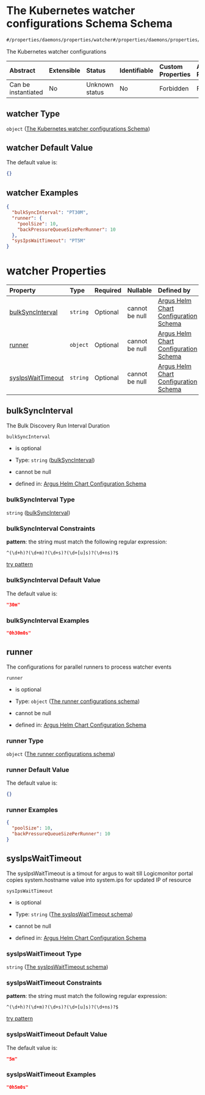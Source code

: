 # The Kubernetes watcher configurations Schema Schema

```txt
#/properties/daemons/properties/watcher#/properties/daemons/properties/watcher
```

The Kubernetes watcher configurations

| Abstract            | Extensible | Status         | Identifiable | Custom Properties | Additional Properties | Access Restrictions | Defined In                                                        |
| :------------------ | :--------- | :------------- | :----------- | :---------------- | :-------------------- | :------------------ | :---------------------------------------------------------------- |
| Can be instantiated | No         | Unknown status | No           | Forbidden         | Forbidden             | none                | [values.schema.json\*](values.schema.json "open original schema") |

## watcher Type

`object` ([The Kubernetes watcher configurations Schema](values-properties-the-argus-daemon-configurations-schema-properties-the-kubernetes-watcher-configurations-schema.md))

## watcher Default Value

The default value is:

```json
{}
```

## watcher Examples

```json
{
  "bulkSyncInterval": "PT30M",
  "runner": {
    "poolSize": 10,
    "backPressureQueueSizePerRunner": 10
  },
  "sysIpsWaitTimeout": "PT5M"
}
```

# watcher Properties

| Property                                | Type     | Required | Nullable       | Defined by                                                                                                                                                                                                                                                                                                                                      |
| :-------------------------------------- | :------- | :------- | :------------- | :---------------------------------------------------------------------------------------------------------------------------------------------------------------------------------------------------------------------------------------------------------------------------------------------------------------------------------------------- |
| [bulkSyncInterval](#bulksyncinterval)   | `string` | Optional | cannot be null | [Argus Helm Chart Configuration Schema](values-properties-the-argus-daemon-configurations-schema-properties-the-kubernetes-watcher-configurations-schema-properties-bulksyncinterval.md "#/properties/daemons/properties/watcher/properties/bulkSyncInterval#/properties/daemons/properties/watcher/properties/bulkSyncInterval")               |
| [runner](#runner)                       | `object` | Optional | cannot be null | [Argus Helm Chart Configuration Schema](values-properties-the-argus-daemon-configurations-schema-properties-the-kubernetes-watcher-configurations-schema-properties-the-runner-configurations-schema.md "#/properties/daemons/properties/watcher/properties/runner#/properties/daemons/properties/watcher/properties/runner")                   |
| [sysIpsWaitTimeout](#sysipswaittimeout) | `string` | Optional | cannot be null | [Argus Helm Chart Configuration Schema](values-properties-the-argus-daemon-configurations-schema-properties-the-kubernetes-watcher-configurations-schema-properties-the-sysipswaittimeout-schema.md "#/properties/daemons/properties/watcher/properties/sysIpsWaitTimeout#/properties/daemons/properties/watcher/properties/sysIpsWaitTimeout") |

## bulkSyncInterval

The Bulk Discovery Run Interval Duration

`bulkSyncInterval`

*   is optional

*   Type: `string` ([bulkSyncInterval](values-properties-the-argus-daemon-configurations-schema-properties-the-kubernetes-watcher-configurations-schema-properties-bulksyncinterval.md))

*   cannot be null

*   defined in: [Argus Helm Chart Configuration Schema](values-properties-the-argus-daemon-configurations-schema-properties-the-kubernetes-watcher-configurations-schema-properties-bulksyncinterval.md "#/properties/daemons/properties/watcher/properties/bulkSyncInterval#/properties/daemons/properties/watcher/properties/bulkSyncInterval")

### bulkSyncInterval Type

`string` ([bulkSyncInterval](values-properties-the-argus-daemon-configurations-schema-properties-the-kubernetes-watcher-configurations-schema-properties-bulksyncinterval.md))

### bulkSyncInterval Constraints

**pattern**: the string must match the following regular expression:&#x20;

```regexp
^(\d+h)?(\d+m)?(\d+s)?(\d+[u]s)?(\d+ns)?$
```

[try pattern](https://regexr.com/?expression=%5E\(%5Cd%2Bh\)%3F\(%5Cd%2Bm\)%3F\(%5Cd%2Bs\)%3F\(%5Cd%2B%5Bu%5Ds\)%3F\(%5Cd%2Bns\)%3F%24 "try regular expression with regexr.com")

### bulkSyncInterval Default Value

The default value is:

```json
"30m"
```

### bulkSyncInterval Examples

```json
"0h30m0s"
```

## runner

The configurations for parallel runners to process watcher events

`runner`

*   is optional

*   Type: `object` ([The runner configurations schema](values-properties-the-argus-daemon-configurations-schema-properties-the-kubernetes-watcher-configurations-schema-properties-the-runner-configurations-schema.md))

*   cannot be null

*   defined in: [Argus Helm Chart Configuration Schema](values-properties-the-argus-daemon-configurations-schema-properties-the-kubernetes-watcher-configurations-schema-properties-the-runner-configurations-schema.md "#/properties/daemons/properties/watcher/properties/runner#/properties/daemons/properties/watcher/properties/runner")

### runner Type

`object` ([The runner configurations schema](values-properties-the-argus-daemon-configurations-schema-properties-the-kubernetes-watcher-configurations-schema-properties-the-runner-configurations-schema.md))

### runner Default Value

The default value is:

```json
{}
```

### runner Examples

```json
{
  "poolSize": 10,
  "backPressureQueueSizePerRunner": 10
}
```

## sysIpsWaitTimeout

The sysIpsWaitTimeout is a timout for argus to wait till Logicmonitor portal copies system.hostname value into system.ips for updated IP of resource

`sysIpsWaitTimeout`

*   is optional

*   Type: `string` ([The sysIpsWaitTimeout schema](values-properties-the-argus-daemon-configurations-schema-properties-the-kubernetes-watcher-configurations-schema-properties-the-sysipswaittimeout-schema.md))

*   cannot be null

*   defined in: [Argus Helm Chart Configuration Schema](values-properties-the-argus-daemon-configurations-schema-properties-the-kubernetes-watcher-configurations-schema-properties-the-sysipswaittimeout-schema.md "#/properties/daemons/properties/watcher/properties/sysIpsWaitTimeout#/properties/daemons/properties/watcher/properties/sysIpsWaitTimeout")

### sysIpsWaitTimeout Type

`string` ([The sysIpsWaitTimeout schema](values-properties-the-argus-daemon-configurations-schema-properties-the-kubernetes-watcher-configurations-schema-properties-the-sysipswaittimeout-schema.md))

### sysIpsWaitTimeout Constraints

**pattern**: the string must match the following regular expression:&#x20;

```regexp
^(\d+h)?(\d+m)?(\d+s)?(\d+[u]s)?(\d+ns)?$
```

[try pattern](https://regexr.com/?expression=%5E\(%5Cd%2Bh\)%3F\(%5Cd%2Bm\)%3F\(%5Cd%2Bs\)%3F\(%5Cd%2B%5Bu%5Ds\)%3F\(%5Cd%2Bns\)%3F%24 "try regular expression with regexr.com")

### sysIpsWaitTimeout Default Value

The default value is:

```json
"5m"
```

### sysIpsWaitTimeout Examples

```json
"0h5m0s"
```

